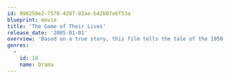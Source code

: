 ```yaml
---
id: 998250e2-7570-4287-83ae-b42b07e6f53a
blueprint: movie
title: 'The Game of Their Lives'
release_date: '2005-01-01'
overview: 'Based on a true story, this film tells the tale of the 1950 US soccer team who, against all odds, beat England 1 - 0 in the city of Belo Horizonte, Brazil. Although no US team has yet won a World Cup title, this story is about the family traditions and passions which shaped the lives of the players who made up this team of underdogs.'
genres:
  -
    id: 18
    name: Drama
---
```

